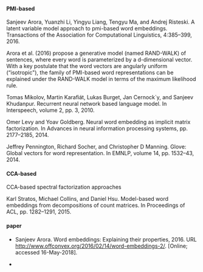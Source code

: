 

#### PMI-based

Sanjeev Arora, Yuanzhi Li, Yingyu Liang, Tengyu Ma, and Andrej Risteski. A latent variable model
approach to pmi-based word embeddings. Transactions of the Association for Computational
Linguistics, 4:385–399, 2016.

Arora et al. (2016) propose a generative model (named RAND-WALK) of sentences, where every word is parameterized by a d-dimensional vector. With a key postulate that the word vectors are angularly uniform (“isotropic"), the family of PMI-based word representations can be explained under the RAND-WALK model in terms of the maximum likelihood rule.



Tomas Mikolov, Martin Karafiát, Lukas Burget, Jan Cernock`y, and Sanjeev Khudanpur. Recurrent
neural network based language model. In Interspeech, volume 2, pp. 3, 2010.

Omer Levy and Yoav Goldberg. Neural word embedding as implicit matrix factorization. In Advances
in neural information processing systems, pp. 2177–2185, 2014.

Jeffrey Pennington, Richard Socher, and Christopher D Manning. Glove: Global vectors for word
representation. In EMNLP, volume 14, pp. 1532–43, 2014.

#### CCA-based

CCA-based spectral factorization approaches

Karl Stratos, Michael Collins, and Daniel Hsu. Model-based word embeddings from decompositions
of count matrices. In Proceedings of ACL, pp. 1282–1291, 2015.

#### paper

+ Sanjeev Arora. Word embeddings: Explaining their properties, 2016. URL http://www.offconvex.org/2016/02/14/word-embeddings-2/. [Online; accessed 16-May-2018].

+ 

  



